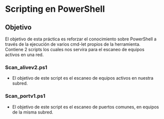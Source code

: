 
# Scripting en PowerShell

## Objetivo
El objetivo de esta práctica es reforzar el conocimiento sobre PowerShell a través de la ejecución de varios cmd-let propios de la herramienta.
Contiene 2 scripts los cuales nos servira para el escaneo de equipos activos en una red.

### Scan_alivev2.ps1
- El objetivo de este script es el escaneo de equipos activos en nuestra subred.

### Scan_portv1.ps1
- El objetivo de este script es el escaneo de puertos comunes, en equipos de la misma subred.
